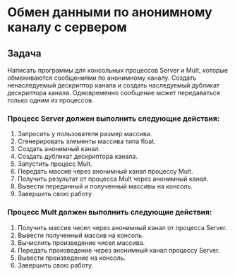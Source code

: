 # Обмен данными по анонимному каналу с сервером

## Задача

Написать программы для консольных процессов Server и Mult, которые обмениваются сообщениями по анонимному каналу. Создать ненаследуемый дескриптор канала и создать наследуемый дубликат дескриптора канала. Одновременно сообщение может передаваться только одним из процессов.

### Процесс Server должен выполнить следующие действия:
1. Запросить у пользователя размер массива.
2. Сгенерировать элементы массива типа float.
3. Создать анонимный канал.
4. Создать дубликат дескриптора канала.
5. Запустить процесс Mult.
6. Передать массив через анонимный канал процессу Mult.
7. Получить результат от процесса Mult через анонимный канал.
8. Вывести переданный и полученный массивы на консоль.
9. Завершить свою работу.

### Процесс Mult должен выполнить следующие действия:
1. Получить массив чисел через анонимный канал от процесса Server.
2. Вывести полученный массив на консоль.
3. Вычислить произведение чисел массива.
4. Передать произведение через анонимный канал процессу Server.
5. Вывести произведение на консоль.
6. Завершить свою работу.
